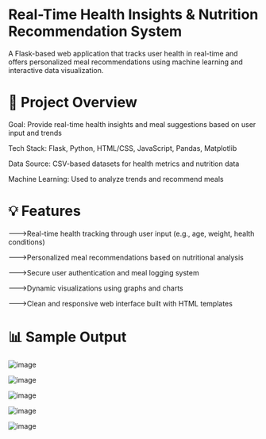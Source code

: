 # Real-Time Health Insights & Nutrition Recommendation System
A Flask-based web application that tracks user health in real-time and offers personalized meal recommendations using machine learning and interactive data visualization.

# 🧠 Project Overview
Goal: Provide real-time health insights and meal suggestions based on user input and trends

Tech Stack: Flask, Python, HTML/CSS, JavaScript, Pandas, Matplotlib

Data Source: CSV-based datasets for health metrics and nutrition data

Machine Learning: Used to analyze trends and recommend meals

# 💡 Features
--->Real-time health tracking through user input (e.g., age, weight, health conditions)

--->Personalized meal recommendations based on nutritional analysis

--->Secure user authentication and meal logging system

--->Dynamic visualizations using graphs and charts

--->Clean and responsive web interface built with HTML templates

# 📊 Sample Output

![image](https://github.com/user-attachments/assets/ce9d1b22-9e49-484a-b777-1cb6b21f2946)


![image](https://github.com/user-attachments/assets/31dec75e-9e27-4c42-b4bc-815dff50af9d)

![image](https://github.com/user-attachments/assets/56afe06f-f909-45f2-ac9e-bf8999b94722)


![image](https://github.com/user-attachments/assets/db5dfe84-17c8-4625-b0b8-e2180d83fd7e)

![image](https://github.com/user-attachments/assets/312cbbb0-137e-4d6c-be6b-071dc4b1fddf)





